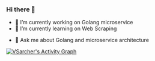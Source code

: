 ### Hi there 👋


<!-- **VSarcher/VSarcher** is a ✨ _special_ ✨ repository because its `README.md` (this file) appears on your GitHub profile. -->

<!-- Here are some ideas to get you started: -->

- 🔭 I’m currently working on Golang microservice
- 🌱 I’m currently learning on Web Scraping
<!-- - 👯 I’m looking to collaborate on  -->
<!-- - 🤔 I’m looking for help with ... -->
- 💬 Ask me about Golang and microservice architecture
<!-- - 📫 How to reach me: ... -->
<!-- - 😄 Pronouns: ... -->
<!-- - ⚡ Fun fact: ... -->

<a href="https://github.com/ashutosh00710/github-readme-activity-graph">
  <img alt="VSarcher's Activity Graph" src="https://github-readme-activity-graph.vercel.app/graph/?username=VSarcher&bg_color=1F222E&color=F8D866&line=F85D7F&point=FFFFFF&hide_border=true" />
</a>
